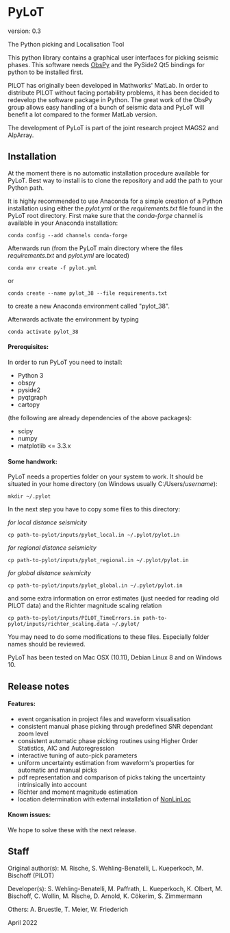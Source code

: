 # PyLoT

version: 0.3

The Python picking and Localisation Tool

This python library contains a graphical user interfaces for picking seismic phases. This software needs [ObsPy][ObsPy]
and the PySide2 Qt5 bindings for python to be installed first.

PILOT has originally been developed in Mathworks' MatLab. In order to distribute PILOT without facing portability
problems, it has been decided to redevelop the software package in Python. The great work of the ObsPy group allows easy
handling of a bunch of seismic data and PyLoT will benefit a lot compared to the former MatLab version.

The development of PyLoT is part of the joint research project MAGS2 and AlpArray.

## Installation

At the moment there is no automatic installation procedure available for PyLoT. Best way to install is to clone the
repository and add the path to your Python path.

It is highly recommended to use Anaconda for a simple creation of a Python installation using either the *pylot.yml* or the *requirements.txt* file found in the PyLoT root directory. First make sure that the *conda-forge* channel is available in your Anaconda installation:

    conda config --add channels conda-forge

Afterwards run (from the PyLoT main directory where the files *requirements.txt* and *pylot.yml* are located)

    conda env create -f pylot.yml
or
    
    conda create --name pylot_38 --file requirements.txt

to create a new Anaconda environment called "pylot_38".

Afterwards activate the environment by typing

    conda activate pylot_38

#### Prerequisites:

In order to run PyLoT you need to install:

- Python 3
- obspy
- pyside2
- pyqtgraph
- cartopy

(the following are already dependencies of the above packages):
- scipy
- numpy
- matplotlib <= 3.3.x

#### Some handwork:

PyLoT needs a properties folder on your system to work. It should be situated in your home directory
(on Windows usually C:/Users/*username*):

    mkdir ~/.pylot

In the next step you have to copy some files to this directory:

*for local distance seismicity*

    cp path-to-pylot/inputs/pylot_local.in ~/.pylot/pylot.in

*for regional distance seismicity*

    cp path-to-pylot/inputs/pylot_regional.in ~/.pylot/pylot.in

*for global distance seismicity*

    cp path-to-pylot/inputs/pylot_global.in ~/.pylot/pylot.in

and some extra information on error estimates (just needed for reading old PILOT data) and the Richter magnitude scaling
relation

    cp path-to-pylot/inputs/PILOT_TimeErrors.in path-to-pylot/inputs/richter_scaling.data ~/.pylot/

You may need to do some modifications to these files. Especially folder names should be reviewed.

PyLoT has been tested on Mac OSX (10.11), Debian Linux 8 and on Windows 10.

## Release notes

#### Features:

- event organisation in project files and waveform visualisation
- consistent manual phase picking through predefined SNR dependant zoom level
- consistent automatic phase picking routines using Higher Order Statistics, AIC and Autoregression
- interactive tuning of auto-pick parameters
- uniform uncertainty estimation from waveform's properties for automatic and manual picks
- pdf representation and comparison of picks taking the uncertainty intrinsically into account
- Richter and moment magnitude estimation
- location determination with external installation of [NonLinLoc](http://alomax.free.fr/nlloc/index.html)

#### Known issues:

We hope to solve these with the next release.

## Staff

Original author(s): M. Rische, S. Wehling-Benatelli, L. Kueperkoch, M. Bischoff (PILOT)

Developer(s): S. Wehling-Benatelli, M. Paffrath, L. Kueperkoch, K. Olbert, M. Bischoff, C. Wollin, M. Rische, D. Arnold, K. Cökerim, S. Zimmermann

Others: A. Bruestle, T. Meier, W. Friederich


[ObsPy]: http://github.com/obspy/obspy/wiki

April 2022
